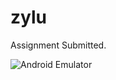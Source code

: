 # zylu

Assignment Submitted.

![Android Emulator](https://user-images.githubusercontent.com/59501811/193420586-42dbf6b0-3252-4f83-9220-dadf4cdaf1bf.png)
